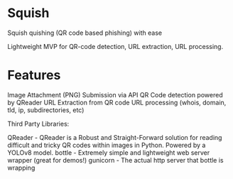 # Squish
Squish quishing (QR code based phishing) with ease

Lightweight MVP for QR-code detection, URL extraction, URL processing.

# Features

Image Attachment (PNG) Submission via API
QR Code detection powered by QReader
URL Extraction from QR code
URL processing (whois, domain, tld, ip, subdirectories, etc)


Third Party Libraries:

QReader - QReader is a Robust and Straight-Forward solution for reading difficult and tricky QR codes within images in Python. Powered by a YOLOv8 model.
bottle - Extremely simple and lightweight web server wrapper (great for demos!)
gunicorn - The actual http server that bottle is wrapping

